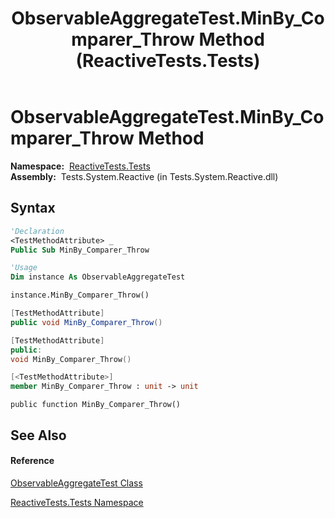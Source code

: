 ﻿---
title: ObservableAggregateTest.MinBy_Comparer_Throw Method  (ReactiveTests.Tests)
TOCTitle: MinBy_Comparer_Throw Method
ms:assetid: M:ReactiveTests.Tests.ObservableAggregateTest.MinBy_Comparer_Throw
ms:mtpsurl: https://msdn.microsoft.com/en-us/library/reactivetests.tests.observableaggregatetest.minby_comparer_throw(v=VS.103)
ms:contentKeyID: 36620340
ms.date: 06/28/2011
mtps_version: v=VS.103
f1_keywords:
- ReactiveTests.Tests.ObservableAggregateTest.MinBy_Comparer_Throw
dev_langs:
- CSharp
- JScript
- VB
- FSharp
- c++
---

# ObservableAggregateTest.MinBy\_Comparer\_Throw Method

**Namespace:**  [ReactiveTests.Tests](hh289046\(v=vs.103\).md)  
**Assembly:**  Tests.System.Reactive (in Tests.System.Reactive.dll)

## Syntax

``` vb
'Declaration
<TestMethodAttribute> _
Public Sub MinBy_Comparer_Throw
```

``` vb
'Usage
Dim instance As ObservableAggregateTest

instance.MinBy_Comparer_Throw()
```

``` csharp
[TestMethodAttribute]
public void MinBy_Comparer_Throw()
```

``` c++
[TestMethodAttribute]
public:
void MinBy_Comparer_Throw()
```

``` fsharp
[<TestMethodAttribute>]
member MinBy_Comparer_Throw : unit -> unit 
```

``` jscript
public function MinBy_Comparer_Throw()
```

## See Also

#### Reference

[ObservableAggregateTest Class](hh314823\(v=vs.103\).md)

[ReactiveTests.Tests Namespace](hh289046\(v=vs.103\).md)


